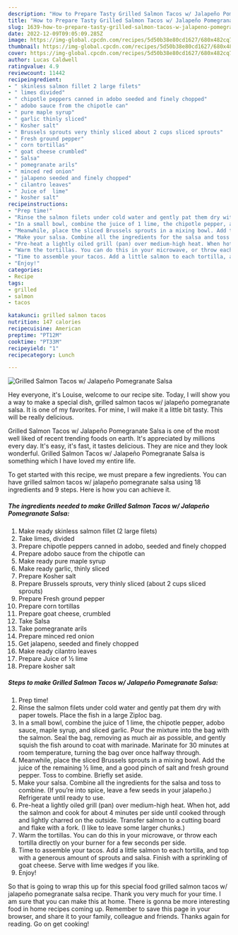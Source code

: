 ```yaml
---
description: "How to Prepare Tasty Grilled Salmon Tacos w/ Jalapeño Pomegranate Salsa"
title: "How to Prepare Tasty Grilled Salmon Tacos w/ Jalapeño Pomegranate Salsa"
slug: 1639-how-to-prepare-tasty-grilled-salmon-tacos-w-jalapeno-pomegranate-salsa
date: 2022-12-09T09:05:09.285Z
image: https://img-global.cpcdn.com/recipes/5d50b38e80cd1627/680x482cq70/grilled-salmon-tacos-w-jalapeno-pomegranate-salsa-recipe-main-photo.jpg
thumbnail: https://img-global.cpcdn.com/recipes/5d50b38e80cd1627/680x482cq70/grilled-salmon-tacos-w-jalapeno-pomegranate-salsa-recipe-main-photo.jpg
cover: https://img-global.cpcdn.com/recipes/5d50b38e80cd1627/680x482cq70/grilled-salmon-tacos-w-jalapeno-pomegranate-salsa-recipe-main-photo.jpg
author: Lucas Caldwell
ratingvalue: 4.9
reviewcount: 11442
recipeingredient:
- " skinless salmon fillet 2 large filets"
- " limes divided"
- " chipotle peppers canned in adobo seeded and finely chopped"
- " adobo sauce from the chipotle can"
- " pure maple syrup"
- " garlic thinly sliced"
- " Kosher salt"
- " Brussels sprouts very thinly sliced about 2 cups sliced sprouts"
- " Fresh ground pepper"
- " corn tortillas"
- " goat cheese crumbled"
- " Salsa"
- " pomegranate arils"
- " minced red onion"
- " jalapeno seeded and finely chopped"
- " cilantro leaves"
- " Juice of  lime"
- " kosher salt"
recipeinstructions:
- "Prep time!"
- "Rinse the salmon filets under cold water and gently pat them dry with paper towels. Place the fish in a large Ziploc bag."
- "In a small bowl, combine the juice of 1 lime, the chipotle pepper, adobo sauce, maple syrup, and sliced garlic. Pour the mixture into the bag with the salmon. Seal the bag, removing as much air as possible, and gently squish the fish around to coat with marinade. Marinate for 30 minutes at room temperature, turning the bag over once halfway through."
- "Meanwhile, place the sliced Brussels sprouts in a mixing bowl. Add the juice of the remaining ½ lime, and a good pinch of salt and fresh ground pepper. Toss to combine. Briefly set aside."
- "Make your salsa. Combine all the ingredients for the salsa and toss to combine. (If you’re into spice, leave a few seeds in your jalapeño.) Refrigerate until ready to use."
- "Pre-heat a lightly oiled grill (pan) over medium-high heat. When hot, add the salmon and cook for about 4 minutes per side until cooked through and lightly charred on the outside. Transfer salmon to a cutting board and flake with a fork. (I like to leave some larger chunks.)"
- "Warm the tortillas. You can do this in your microwave, or throw each tortilla directly on your burner for a few seconds per side."
- "Time to assemble your tacos. Add a little salmon to each tortilla, and top with a generous amount of sprouts and salsa. Finish with a sprinkling of goat cheese. Serve with lime wedges if you like."
- "Enjoy!"
categories:
- Recipe
tags:
- grilled
- salmon
- tacos

katakunci: grilled salmon tacos 
nutrition: 147 calories
recipecuisine: American
preptime: "PT12M"
cooktime: "PT33M"
recipeyield: "1"
recipecategory: Lunch

---
```



![Grilled Salmon Tacos w/ Jalapeño Pomegranate Salsa](https://img-global.cpcdn.com/recipes/5d50b38e80cd1627/680x482cq70/grilled-salmon-tacos-w-jalapeno-pomegranate-salsa-recipe-main-photo.jpg)

Hey everyone, it's Louise, welcome to our recipe site. Today, I will show you a way to make a special dish, grilled salmon tacos w/ jalapeño pomegranate salsa. It is one of my favorites. For mine, I will make it a little bit tasty. This will be really delicious.



Grilled Salmon Tacos w/ Jalapeño Pomegranate Salsa is one of the most well liked of recent trending foods on earth. It's appreciated by millions every day. It's easy, it's fast, it tastes delicious. They are nice and they look wonderful. Grilled Salmon Tacos w/ Jalapeño Pomegranate Salsa is something which I have loved my entire life.


To get started with this recipe, we must prepare a few ingredients. You can have grilled salmon tacos w/ jalapeño pomegranate salsa using 18 ingredients and 9 steps. Here is how you can achieve it.

<!--inarticleads1-->

##### The ingredients needed to make Grilled Salmon Tacos w/ Jalapeño Pomegranate Salsa:

1. Make ready  skinless salmon fillet (2 large filets)
1. Take  limes, divided
1. Prepare  chipotle peppers canned in adobo, seeded and finely chopped
1. Prepare  adobo sauce from the chipotle can
1. Make ready  pure maple syrup
1. Make ready  garlic, thinly sliced
1. Prepare  Kosher salt
1. Prepare  Brussels sprouts, very thinly sliced (about 2 cups sliced sprouts)
1. Prepare  Fresh ground pepper
1. Prepare  corn tortillas
1. Prepare  goat cheese, crumbled
1. Take  Salsa
1. Take  pomegranate arils
1. Prepare  minced red onion
1. Get  jalapeno, seeded and finely chopped
1. Make ready  cilantro leaves
1. Prepare  Juice of ½ lime
1. Prepare  kosher salt




<!--inarticleads2-->

##### Steps to make Grilled Salmon Tacos w/ Jalapeño Pomegranate Salsa:

1. Prep time!
1. Rinse the salmon filets under cold water and gently pat them dry with paper towels. Place the fish in a large Ziploc bag.
1. In a small bowl, combine the juice of 1 lime, the chipotle pepper, adobo sauce, maple syrup, and sliced garlic. Pour the mixture into the bag with the salmon. Seal the bag, removing as much air as possible, and gently squish the fish around to coat with marinade. Marinate for 30 minutes at room temperature, turning the bag over once halfway through.
1. Meanwhile, place the sliced Brussels sprouts in a mixing bowl. Add the juice of the remaining ½ lime, and a good pinch of salt and fresh ground pepper. Toss to combine. Briefly set aside.
1. Make your salsa. Combine all the ingredients for the salsa and toss to combine. (If you’re into spice, leave a few seeds in your jalapeño.) Refrigerate until ready to use.
1. Pre-heat a lightly oiled grill (pan) over medium-high heat. When hot, add the salmon and cook for about 4 minutes per side until cooked through and lightly charred on the outside. Transfer salmon to a cutting board and flake with a fork. (I like to leave some larger chunks.)
1. Warm the tortillas. You can do this in your microwave, or throw each tortilla directly on your burner for a few seconds per side.
1. Time to assemble your tacos. Add a little salmon to each tortilla, and top with a generous amount of sprouts and salsa. Finish with a sprinkling of goat cheese. Serve with lime wedges if you like.
1. Enjoy!




So that is going to wrap this up for this special food grilled salmon tacos w/ jalapeño pomegranate salsa recipe. Thank you very much for your time. I am sure that you can make this at home. There is gonna be more interesting food in home recipes coming up. Remember to save this page in your browser, and share it to your family, colleague and friends. Thanks again for reading. Go on get cooking!
